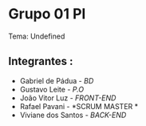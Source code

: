# Grupo 01 PI

Tema: Undefined

## Integrantes : 

* Gabriel de Pádua - *BD* 
* Gustavo Leite - *P.O*
* João Vitor Luz - *FRONT-END*
* Rafael Pavani - *SCRUM MASTER *
* Viviane dos Santos - *BACK-END*
